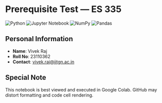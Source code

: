 # Prerequisite Test — ES 335

![Python](https://img.shields.io/badge/python-3670A0?style=for-the-badge&logo=python&logoColor=ffdd54)
![Jupyter Notebook](https://img.shields.io/badge/jupyter-%23FA0F00.svg?style=for-the-badge&logo=jupyter&logoColor=white)
![NumPy](https://img.shields.io/badge/numpy-%23013243.svg?style=for-the-badge&logo=numpy&logoColor=white)
![Pandas](https://img.shields.io/badge/pandas-%23150458.svg?style=for-the-badge&logo=pandas&logoColor=white)

## Personal Information

- **Name**: Vivek Raj
- **Roll No**: 23110362
- **Contact**: <a href="mailto:vivek.raj@iitgn.ac.in">vivek.raj@iitgn.ac.in</a>

## Special Note

This notebook is best viewed and executed in Google Colab. GitHub may distort formatting and code cell rendering.



